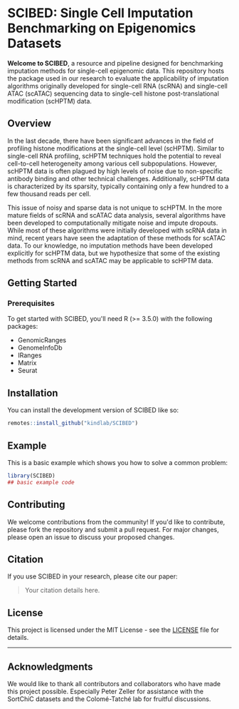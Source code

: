 
# SCIBED: Single Cell Imputation Benchmarking on Epigenomics Datasets

<!-- badges: start -->
<!-- badges: end -->

**Welcome to SCIBED**, a resource and pipeline designed for benchmarking imputation methods for single-cell epigenomic data. This repository hosts the package used in our research to evaluate the applicability of imputation algorithms originally developed for single-cell RNA (scRNA) and single-cell ATAC (scATAC) sequencing data to single-cell histone post-translational modification (scHPTM) data.

## Overview

In the last decade, there have been significant advances in the field of profiling histone modifications at the single-cell level (scHPTM). Similar to single-cell RNA profiling, scHPTM techniques hold the potential to reveal cell-to-cell heterogeneity among various cell subpopulations. However, scHPTM data is often plagued by high levels of noise due to non-specific antibody binding and other technical challenges. Additionally, scHPTM data is characterized by its sparsity, typically containing only a few hundred to a few thousand reads per cell.

This issue of noisy and sparse data is not unique to scHPTM. In the more mature fields of scRNA and scATAC data analysis, several algorithms have been developed to computationally mitigate noise and impute dropouts. While most of these algorithms were initially developed with scRNA data in mind, recent years have seen the adaptation of these methods for scATAC data. To our knowledge, no imputation methods have been developed explicitly for scHPTM data, but we hypothesize that some of the existing methods from scRNA and scATAC may be applicable to scHPTM data.

## Getting Started

### Prerequisites

To get started with SCIBED, you'll need R (>= 3.5.0) with the following packages:

- GenomicRanges
- GenomeInfoDb
- IRanges
- Matrix
- Seurat

## Installation

You can install the development version of SCIBED like so:

``` r
remotes::install_github("kindlab/SCIBED")
```

## Example

This is a basic example which shows you how to solve a common problem:

``` r
library(SCIBED)
## basic example code
```

## Contributing

We welcome contributions from the community! If you'd like to contribute, please fork the repository and submit a pull request. For major changes, please open an issue to discuss your proposed changes.

## Citation

If you use SCIBED in your research, please cite our paper:

> Your citation details here.

## License

This project is licensed under the MIT License - see the [LICENSE](LICENSE) file for details.

---

## Acknowledgments

We would like to thank all contributors and collaborators who have made this project possible. Especially Peter Zeller for assistance with the SortChiC datasets and the Colomé-Tatché lab for fruitful discussions.
